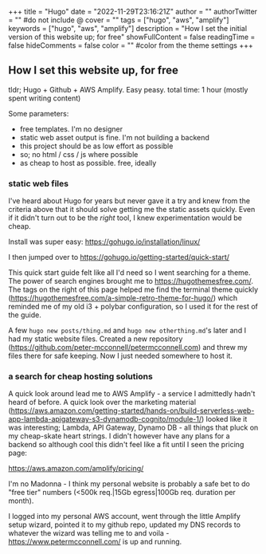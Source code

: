 +++
title = "Hugo"
date = "2022-11-29T23:16:21Z"
author = ""
authorTwitter = "" #do not include @
cover = ""
tags = ["hugo", "aws", "amplify"]
keywords = ["hugo", "aws", "amplify"]
description = "How I set the initial version of this website up; for free"
showFullContent = false
readingTime = false
hideComments = false
color = "" #color from the theme settings
+++

How I set this website up, for free
-----------------------------------

tldr; Hugo + Github + AWS Amplify. Easy peasy.
total time: 1 hour (mostly spent writing content)

Some parameters:

 - free templates. I'm no designer
 - static web asset output is fine. I'm not building a backend
 - this project should be as low effort as possible
 - so; no html / css / js where possible
 - as cheap to host as possible. free, ideally

### static web files

I've heard about Hugo for years but never gave it a try and knew from the
criteria above that it should solve getting me the static assets quickly. Even
if it didn't turn out to be the _right_ tool, I knew experimentation would be
cheap.

Install was super easy: https://gohugo.io/installation/linux/

I then jumped over to https://gohugo.io/getting-started/quick-start/

This quick start guide felt like all I'd need so I went searching for a theme.
The power of search engines brought me to https://hugothemesfree.com/. The tags
on the right of this page helped me find the terminal theme quickly
(https://hugothemesfree.com/a-simple-retro-theme-for-hugo/) which reminded me
of my old i3 + polybar configuration, so I used it for the rest of the guide.

A few `hugo new posts/thing.md` and `hugo new otherthing.md`'s later and I had
my static website files. Created a new repository
(https://github.com/peter-mcconnell/petermcconnell.com) and threw my files
there for safe keeping. Now I just needed somewhere to host it.

### a search for cheap hosting solutions

A quick look around lead me to AWS Amplify - a service I admittedly hadn't
heard of before. A quick look over the marketing material
(https://aws.amazon.com/getting-started/hands-on/build-serverless-web-app-lambda-apigateway-s3-dynamodb-cognito/module-1/)
looked like it was interesting; Lambda, API Gateway, Dynamo DB - all things
that pluck on my cheap-skate heart strings. I didn't however have any plans
for a backend so although cool this didn't feel like a fit until I seen the
pricing page:

https://aws.amazon.com/amplify/pricing/

I'm no Madonna - I think my personal website is probably a safe bet to do
"free tier" numbers (<500k req.|15Gb egress|100Gb req. duration per month).

I logged into my personal AWS account, went through the little Amplify setup
wizard, pointed it to my github repo, updated my DNS records to whatever the
wizard was telling me to and voila - https://www.petermcconnell.com/ is up and
running.
